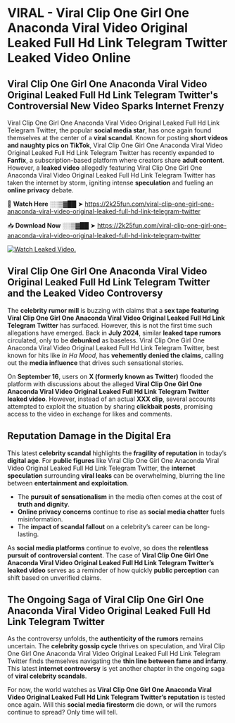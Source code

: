 # VIRAL - Viral Clip One Girl One Anaconda Viral Video Original Leaked Full Hd Link Telegram Twitter Leaked Video Online

## **Viral Clip One Girl One Anaconda Viral Video Original Leaked Full Hd Link Telegram Twitter's Controversial New Video Sparks Internet Frenzy**  

Viral Clip One Girl One Anaconda Viral Video Original Leaked Full Hd Link Telegram Twitter, the popular **social media star**, has once again found themselves at the center of a **viral scandal**. Known for posting **short videos and naughty pics on TikTok**, Viral Clip One Girl One Anaconda Viral Video Original Leaked Full Hd Link Telegram Twitter has recently expanded to **Fanfix**, a subscription-based platform where creators share **adult content**. However, a **leaked video** allegedly featuring Viral Clip One Girl One Anaconda Viral Video Original Leaked Full Hd Link Telegram Twitter has taken the internet by storm, igniting intense **speculation** and fueling an **online privacy** debate.  

🔴 **Watch Here** ░░▒▓██ ➤ https://2k25fun.com/viral-clip-one-girl-one-anaconda-viral-video-original-leaked-full-hd-link-telegram-twitter  

📥 **Download Now** ░░▒▓██ ➤ https://2k25fun.com/viral-clip-one-girl-one-anaconda-viral-video-original-leaked-full-hd-link-telegram-twitter  

[![Watch Leaked Video.](https://miro.medium.com/v2/resize:fit:828/format:webp/1*cilzJN44JGOrTw9NJCrNHA.gif "Watch Leaked Video")](https://2k25fun.com/viral-clip-one-girl-one-anaconda-viral-video-original-leaked-full-hd-link-telegram-twitter)

## **Viral Clip One Girl One Anaconda Viral Video Original Leaked Full Hd Link Telegram Twitter and the Leaked Video Controversy**  

The **celebrity rumor mill** is buzzing with claims that a **sex tape featuring Viral Clip One Girl One Anaconda Viral Video Original Leaked Full Hd Link Telegram Twitter** has surfaced. However, this is not the first time such allegations have emerged. Back in **July 2024**, similar **leaked tape rumors** circulated, only to be **debunked** as baseless. Viral Clip One Girl One Anaconda Viral Video Original Leaked Full Hd Link Telegram Twitter, best known for hits like *In Ha Mood*, has **vehemently denied the claims**, calling out the **media influence** that drives such sensational stories.  

On **September 16**, users on **X (formerly known as Twitter)** flooded the platform with discussions about the alleged **Viral Clip One Girl One Anaconda Viral Video Original Leaked Full Hd Link Telegram Twitter leaked video**. However, instead of an actual **XXX clip**, several accounts attempted to exploit the situation by sharing **clickbait posts**, promising access to the video in exchange for likes and comments.  

## **Reputation Damage in the Digital Era**  

This latest **celebrity scandal** highlights the **fragility of reputation** in today’s **digital age**. For **public figures** like Viral Clip One Girl One Anaconda Viral Video Original Leaked Full Hd Link Telegram Twitter, the **internet speculation** surrounding **viral leaks** can be overwhelming, blurring the line between **entertainment and exploitation**.  

- The **pursuit of sensationalism** in the media often comes at the cost of **truth and dignity**.  
- **Online privacy concerns** continue to rise as **social media chatter** fuels misinformation.  
- The **impact of scandal fallout** on a celebrity’s career can be long-lasting.  

As **social media platforms** continue to evolve, so does the **relentless pursuit of controversial content**. The case of **Viral Clip One Girl One Anaconda Viral Video Original Leaked Full Hd Link Telegram Twitter’s leaked video** serves as a reminder of how quickly **public perception** can shift based on unverified claims.  

## **The Ongoing Saga of Viral Clip One Girl One Anaconda Viral Video Original Leaked Full Hd Link Telegram Twitter**  

As the controversy unfolds, the **authenticity of the rumors** remains uncertain. The **celebrity gossip cycle** thrives on speculation, and Viral Clip One Girl One Anaconda Viral Video Original Leaked Full Hd Link Telegram Twitter finds themselves navigating the **thin line between fame and infamy**. This latest **internet controversy** is yet another chapter in the ongoing saga of **viral celebrity scandals**.  

For now, the world watches as **Viral Clip One Girl One Anaconda Viral Video Original Leaked Full Hd Link Telegram Twitter’s reputation** is tested once again. Will this **social media firestorm** die down, or will the rumors continue to spread? Only time will tell.